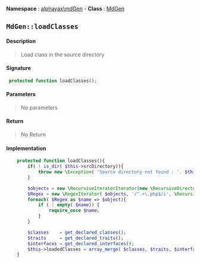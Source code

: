 **Namespace**  : [alphayax\mdGen](../__NAMESPACE__.md) -
**Class** : [MdGen](__CLASS__.md)

## `MdGen::loadClasses`

#### Description

> Load class in the source directory

#### Signature

```php
 protected function loadClasses();
```

#### Parameters

> No parameters

#### Return

> No Return

#### Implementation

```php
    protected function loadClasses(){
        if( ! is_dir( $this->srcDirectory)){
            throw new \Exception( 'Source directory not found : '. $this->srcDirectory);
        }

        $objects = new \RecursiveIteratorIterator(new \RecursiveDirectoryIterator( $this->srcDirectory), \RecursiveIteratorIterator::SELF_FIRST);
        $Regex = new \RegexIterator( $objects, '/^.+\.php$/i', \RecursiveRegexIterator::GET_MATCH);
        foreach( $Regex as $name => $object){
            if ( ! empty( $name)) {
                require_once $name;
            }
        }

        $classes    = get_declared_classes();
        $traits     = get_declared_traits();
        $interfaces = get_declared_interfaces();
        $this->loadedClasses = array_merge( $classes, $traits, $interfaces);
    }

```
